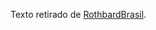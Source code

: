 Texto retirado de [RothbardBrasil](http://rothbardbrasil.com/imposto-sobre-heranca-o-pior-tipo-de-tributo-possivel).